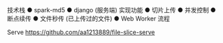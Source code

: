 技术栈
● spark-md5
● django (服务端)
实现功能
● 切片上传
● 并发控制
● 断点续传
● 文件秒传 (已上传过的文件)
● Web Worker
流程

Serve
 https://github.com/aa1213889/file-slice-serve